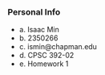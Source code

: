 ### Personal Info
<ul>
<li>a. Isaac Min</li>
<li>b. 2350266</li>
<li>c. ismin@chapman.edu</li>
<li>d. CPSC 392-02</li>
<li>e. Homework 1</li>
</ul>


